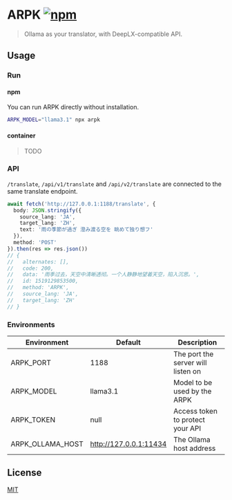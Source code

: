 # ARPK [![npm](https://img.shields.io/npm/v/arpk)](https://npmjs.com/package/arpk)

> Ollama as your translator, with DeepLX-compatible API.

## Usage

### Run

#### npm

You can run ARPK directly without installation.

```bash
ARPK_MODEL="llama3.1" npx arpk
```

#### container

> TODO

### API

`/translate`, `/api/v1/translate` and `/api/v2/translate` are connected to the same translate endpoint.

```ts
await fetch('http://127.0.0.1:1188/translate', {
  body: JSON.stringify({
    source_lang: 'JA',
    target_lang: 'ZH',
    text: '雨の季節が過ぎ 澄み渡る空を 眺めて独り想フ'
  }),
  method: 'POST'
}).then(res => res.json())
// {
//   alternates: [],
//   code: 200,
//   data: '雨季过去，天空中清晰透彻。一个人静静地望着天空，陷入沉思。',
//   id: 1519129853500,
//   method: 'ARPK',
//   source_lang: 'JA',
//   target_lang: 'ZH'
// }
```

### Environments

<!-- https://www.tablesgenerator.com/markdown_tables -->

| Environment      | Default                | Description                        |
|------------------|------------------------|------------------------------------|
| ARPK_PORT        | 1188                   | The port the server will listen on |
| ARPK_MODEL       | llama3.1               | Model to be used by the ARPK       |
| ARPK_TOKEN       | null                   | Access token to protect your API   |
| ARPK_OLLAMA_HOST | http://127.0.0.1:11434 | The Ollama host address            |

## License

[MIT](LICENSE.md)
